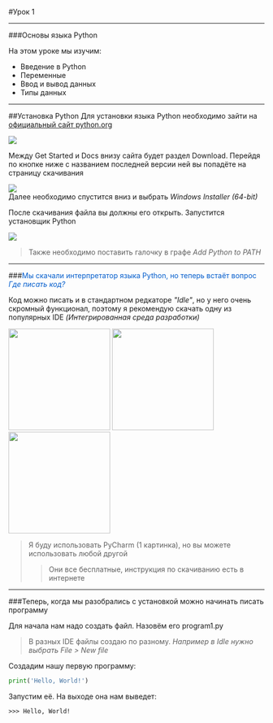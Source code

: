 #Урок 1
***
###Основы языка Python

На этом уроке мы изучим:
+ Введение в Python
+ Переменные
+ Ввод и вывод данных
+ Типы данных
***
##Установка Python
Для установки языка Python необходимо зайти на [официальный сайт python.org](https://www.python.org/?hl=RU)   

![](C:/LearnPython/images/1.png)  

Между Get Started и Docs внизу сайта будет раздел Download. Перейдя по кнопке ниже с названием 
последней версии ней вы попадёте на страницу скачивания  

![](C:/LearnPython/images/2.png)  
Далее необходимо спустится вниз и выбрать _Windows Installer (64-bit)_  
  
После скачивания файла вы должны его открыть. Запустится установщик Python

![](C:/LearnPython/images/3.jpg)

>Также необходимо поставить галочку в графе _Add Python to PATH_  

***  

###<font color=#005ccc>Мы скачали интерпретатор языка Python, но теперь встаёт вопрос _Где писать код?_</font>  

Код можно писать и в стандартном редкаторе _"Idle"_, но у него очень скромный функционал, поэтому я
рекомендую скачать одну из популярных IDE _(Интегрированная среда разработки)_  
  

<img src='https://upload.wikimedia.org/wikipedia/commons/thumb/1/1d/PyCharm_Icon.svg/1200px-PyCharm_Icon.svg.png' width='200'/>
<img src='https://cdn.worldvectorlogo.com/logos/sublime-text.svg' width='200'/>
<img src="https://linuxvsem.ru/wp-content/uploads/2019/11/1200px-Visual_Studio_Code_1.35_icon.svg_.png" width="200"/>  

>Я буду использовать PyCharm (1 картинка), но вы можете использовать любой другой
>>Они все бесплатные, инструкция по скачиванию есть в интернете
***  

###Теперь, когда мы разобрались с установкой можно начинать писать программу  

Для начала нам надо создать файл. Назовём его program1.py
>В разных IDE файлы создаю по разному. _Например в Idle нужно выбрать File > New file_  

Создадим нашу первую программу:
```python
print('Hello, World!')
```
Запустим её. На выходе она нам выведет:
```
>>> Hello, World!
```
